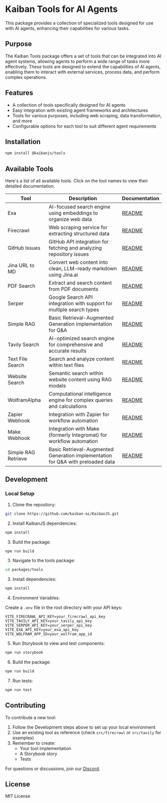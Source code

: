 # Kaiban Tools for AI Agents

This package provides a collection of specialized tools designed for use with AI agents, enhancing their capabilities for various tasks.

## Purpose

The Kaiban Tools package offers a set of tools that can be integrated into AI agent systems, allowing agents to perform a wide range of tasks more effectively. These tools are designed to extend the capabilities of AI agents, enabling them to interact with external services, process data, and perform complex operations.

## Features

- A collection of tools specifically designed for AI agents
- Easy integration with existing agent frameworks and architectures
- Tools for various purposes, including web scraping, data transformation, and more
- Configurable options for each tool to suit different agent requirements

## Installation

```bash
npm install @kaibanjs/tools
```

## Available Tools

Here's a list of all available tools. Click on the tool names to view their detailed documentation.

| Tool                | Description                                                                     | Documentation                                |
| ------------------- | ------------------------------------------------------------------------------- | -------------------------------------------- |
| Exa                 | AI-focused search engine using embeddings to organize web data                  | [README](src/exa/README.md)                  |
| Firecrawl           | Web scraping service for extracting structured data                             | [README](src/firecrawl/README.md)            |
| GitHub Issues       | GitHub API integration for fetching and analyzing repository issues             | [README](src/github-issues/README.md)        |
| Jina URL to MD      | Convert web content into clean, LLM-ready markdown using Jina.ai                | [README](src/jina-url-to-markdown/README.md) |
| PDF Search          | Extract and search content from PDF documents                                   | [README](src/pdf-search/README.md)           |
| Serper              | Google Search API integration with support for multiple search types            | [README](src/serper/README.md)               |
| Simple RAG          | Basic Retrieval-Augmented Generation implementation for Q&A                     | [README](src/simple-rag/README.md)           |
| Tavily Search       | AI-optimized search engine for comprehensive and accurate results               | [README](src/tavily/README.md)               |
| Text File Search    | Search and analyze content within text files                                    | [README](src/textfile-search/README.md)      |
| Website Search      | Semantic search within website content using RAG models                         | [README](src/website-search/README.md)       |
| WolframAlpha        | Computational intelligence engine for complex queries and calculations          | [README](src/wolfram-alpha/README.md)        |
| Zapier Webhook      | Integration with Zapier for workflow automation                                 | [README](src/zapier-webhook/README.md)       |
| Make Webhook        | Integration with Make (formerly Integromat) for workflow automation             | [README](src/make-webhook/README.md)         |
| Simple RAG Retrieve | Basic Retrieval-Augmented Generation implementation for Q&A with preloaded data | [README](src/simple-rag-retrieve/README.md)  |

## Development

### Local Setup

1. Clone the repository:

```bash
git clone https://github.com/kaiban-ai/KaibanJS.git
```

2. Install KaibanJS dependencies:

```bash
npm install
```

3. Build the package:

```bash
npm run build
```

3. Navigate to the tools package:

```bash
cd packages/tools
```

3. Install dependencies:

```bash
npm install
```

4. Environment Variables:

Create a `.env` file in the root directory with your API keys:

```env
VITE_FIRECRAWL_API_KEY=your_firecrawl_api_key
VITE_TAVILY_API_KEY=your_tavily_api_key
VITE_SERPER_API_KEY=your_serper_api_key
VITE_EXA_API_KEY=your_exa_api_key
VITE_WOLFRAM_APP_ID=your_wolfram_app_id
```

5. Run Storybook to view and test components:

```bash
npm run storybook
```

6. Build the package:

```bash
npm run build
```

7. Run tests:

```bash
npm run test
```

## Contributing

To contribute a new tool:

1. Follow the Development steps above to set up your local environment
2. Use an existing tool as reference (check `src/firecrawl` or `src/tavily` for examples)
3. Remember to create:
   - Your tool implementation
   - A Storybook story
   - Tests

For questions or discussions, join our [Discord](https://kaibanjs.com/discord).

## License

MIT License
